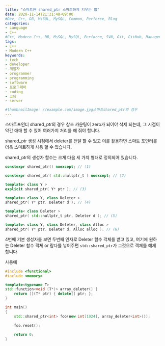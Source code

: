 ```yaml
---
title: "스마트한 shared_ptr 스마트하게 지우는 법"
date: 2020-11-14T21:31:48+09:00
#Dev, C++, DB, MsSQL, MySQL, Common, Perforce, Blog
categories:
- Language
- C++
#C++, Modern C++, DB, MsSQL, MySQL, Perforce, SVN, Git, GitHub, Management, Blog, Hugo, Architecture
tags:
- C++
- Modern C++
keywords:
- tech
- developer
- 개발자
- programmer
- programming
- software
- 프로그래머
- coding
- 코딩
- server

#thumbnailImage: //example.com/image.jpg스마트shared_ptr의 경우
---
```




스마트포인터 shared_ptr의 경우 참조 카운팅이 zero가 되어야 삭제 되는데, 그 시점이 약간 애매 할 수 있어 여러가지 처리를 해 줘야 합니다.

shared_ptr 생성 시점에서 deleter를 전달 할 수 있고 이를 활용하면 스마트 포인터를 더욱 스마트하게 사용 할 수 있습니다.

<!--more-->

shared_ptr의 생성자 함수는 크게 다음 세 가지 형태로 정의되어 있습니다.

```c++
constexpr shared_ptr() noexcept; // (1)

constexpr shared_ptr( std::nullptr_t ) noexcept; // (2)

template< class Y >
explicit shared_ptr( Y* ptr ); // (3)

template< class Y, class Deleter >
shared_ptr( Y* ptr, Deleter d ); // (4)

template< class Deleter >
shared_ptr( std::nullptr_t ptr, Deleter d ); // (5)

template< class Y, class Deleter, class Alloc >
shared_ptr( Y* ptr, Deleter d, Alloc alloc ); // (6)
```

4번째 기본 생성자를 보면 두번째 인자로 Deleter 함수 객체를 받고 있고, 여기에 원하는 Deleter 함수 객체 or 람다를 넣어주면 `std::shared_ptr`가 그것으로 객체를 해제합니다.



사용예

```c++
#include <functional>
#include <memory>

template<typename T>
std::function<void (T*)> array_deleter() {
    return [](T* ptr) { delete[] ptr; };
}

int main()
{
    std::shared_ptr<int> foo(new int[1024], array_deleter<int>());
    
    foo.reset();
    
    return 0;
}
```